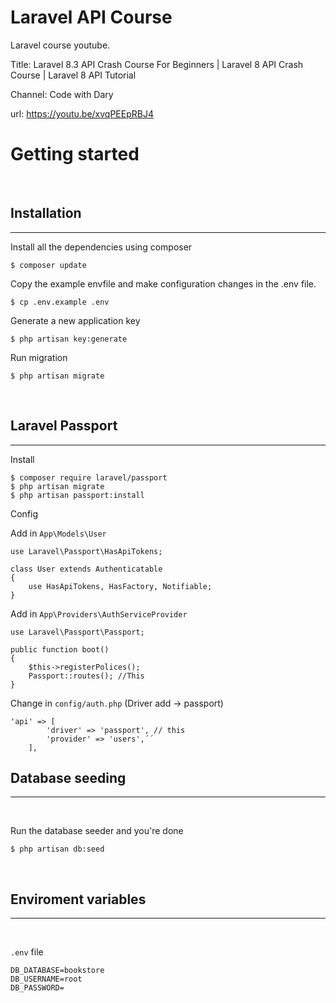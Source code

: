 # Laravel API Course
Laravel course youtube. 
<br/>

Title: Laravel 8.3 API Crash Course For Beginners | Laravel 8 API Crash Course | Laravel 8 API Tutorial

Channel: Code with Dary

url: https://youtu.be/xvqPEEpRBJ4

# Getting started

<br/>

## Installation
<hr/>

Install all the dependencies using composer
```
$ composer update
```

Copy the example envfile and make  configuration  changes in the .env file.

```
$ cp .env.example .env
```

Generate a new application key
```
$ php artisan key:generate
```

Run migration
```
$ php artisan migrate
```

<br/>

## Laravel Passport
<hr>

Install 
```
$ composer require laravel/passport
$ php artisan migrate
$ php artisan passport:install
```

Config

Add in ```App\Models\User```
```
use Laravel\Passport\HasApiTokens;

class User extends Authenticatable
{
    use HasApiTokens, HasFactory, Notifiable;
}

```
Add in ```App\Providers\AuthServiceProvider```
```
use Laravel\Passport\Passport;

public function boot()
{
    $this->registerPolices();
    Passport::routes(); //This
}

```

Change in ```config/auth.php``` (Driver add -> passport)
```
'api' => [
        'driver' => 'passport', // this
        'provider' => 'users',´´
    ],
```

## Database seeding
<hr>
<br/>

Run the database seeder and you're done
```
$ php artisan db:seed
```
<br/>


## Enviroment variables
<hr>
<br/>

```.env``` file
```
DB_DATABASE=bookstore
DB_USERNAME=root
DB_PASSWORD=
```




